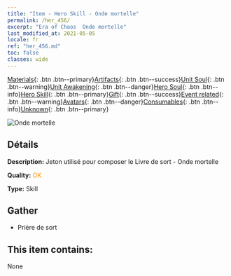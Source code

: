 ```yaml
---
title: "Item - Hero Skill - Onde mortelle"
permalink: /her_456/
excerpt: "Era of Chaos  Onde mortelle"
last_modified_at: 2021-05-05
locale: fr
ref: "her_456.md"
toc: false
classes: wide
---
```

 [Materials](/ItemsFR/){: .btn .btn--primary}[Artifacts](/ItemsFR/Artifacts/){: .btn .btn--success}[Unit Soul](/ItemsFR/UnitSoul/){: .btn .btn--warning}[Unit Awakening](/ItemsFR/UnitAwakening/){: .btn .btn--danger}[Hero Soul](/ItemsFR/HeroSoul/){: .btn .btn--info}[Hero Skill](/ItemsFR/HeroSkill/){: .btn .btn--primary}[Gift](/ItemsFR/Gift/){: .btn .btn--success}[Event related](/ItemsFR/Events/){: .btn .btn--warning}[Avatars](/ItemsFR/Avatars/){: .btn .btn--danger}[Consumables](/ItemsFR/Consumables/){: .btn .btn--info}[Unknown](/ItemsFR/Unknown/){: .btn .btn--primary}

 ![Onde mortelle](/images/t/ps_siwangbowen.png)

## Détails
 **Description:** Jeton utilisé pour composer le Livre de sort - Onde mortelle

 **Quality:** <span style="color: #FF8C00">OK</span>

 **Type:** Skill

## Gather

*    Prière de sort 

## This item contains:

  None

